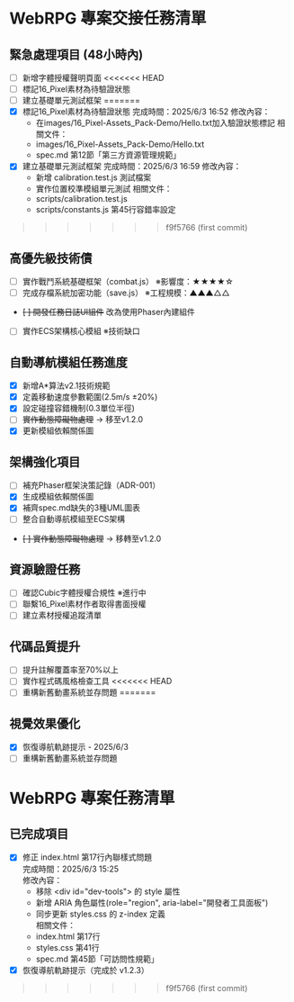 # WebRPG 專案交接任務清單

## 緊急處理項目 (48小時內)
- [ ] 新增字體授權聲明頁面
<<<<<<< HEAD
- [ ] 標記16_Pixel素材為待驗證狀態
- [ ] 建立基礎單元測試框架
=======
- [x] 標記16_Pixel素材為待驗證狀態
   完成時間：2025/6/3 16:52
   修改內容：
   - 在images/16_Pixel-Assets_Pack-Demo/Hello.txt加入驗證狀態標記
   相關文件：
   - images/16_Pixel-Assets_Pack-Demo/Hello.txt
   - spec.md 第12節「第三方資源管理規範」
- [x] 建立基礎單元測試框架
   完成時間：2025/6/3 16:59
   修改內容：
   - 新增 calibration.test.js 測試檔案
   - 實作位置校準模組單元測試
   相關文件：
   - scripts/calibration.test.js
   - scripts/constants.js 第45行容錯率設定
>>>>>>> f9f5766 (first commit)

## 高優先級技術債
- [ ] 實作戰鬥系統基礎框架（combat.js） ※影響度：★★★★☆
- [ ] 完成存檔系統加密功能（save.js） ※工程規模：▲▲▲△△
- ~~[ ] 開發任務日誌UI組件~~ 改為使用Phaser內建組件
- [ ] 實作ECS架構核心模組 ※技術缺口

## 自動導航模組任務進度
- [x] 新增A*算法v2.1技術規範
- [x] 定義移動速度參數範圍(2.5m/s ±20%)
- [x] 設定碰撞容錯機制(0.3單位半徑)
- [ ] ~~實作動態障礙物處理~~ → 移至v1.2.0
- [x] 更新模組依賴關係圖

## 架構強化項目
- [ ] 補充Phaser框架決策記錄（ADR-001）
- [x] 生成模組依賴關係圖
- [x] 補齊spec.md缺失的3種UML圖表
- [ ] 整合自動導航模組至ECS架構
- ~~[ ] 實作動態障礙物處理~~ → 移轉至v1.2.0

## 資源驗證任務
- [ ] 確認Cubic字體授權合規性 ※進行中
- [ ] 聯繫16_Pixel素材作者取得書面授權
- [ ] 建立素材授權追蹤清單

## 代碼品質提升
- [ ] 提升註解覆蓋率至70%以上
- [ ] 實作程式碼風格檢查工具
<<<<<<< HEAD
- [ ] 重構新舊動畫系統並存問題
=======
## 視覺效果優化
- [x] 恢復導航軌跡提示 - 2025/6/3
- [ ] 重構新舊動畫系統並存問題
# WebRPG 專案任務清單  
## 已完成項目  
- [x] 修正 index.html 第17行內聯樣式問題  
  完成時間：2025/6/3 15:25  
  修改內容：  
  - 移除 \<div id="dev-tools"\> 的 style 屬性  
  - 新增 ARIA 角色屬性(role="region", aria-label="開發者工具面板")  
  - 同步更新 styles.css 的 z-index 定義  
  相關文件：  
  - index.html 第17行  
  - styles.css 第41行  
  - spec.md 第45節「可訪問性規範」
- [x] 恢復導航軌跡提示（完成於 v1.2.3）
>>>>>>> f9f5766 (first commit)
